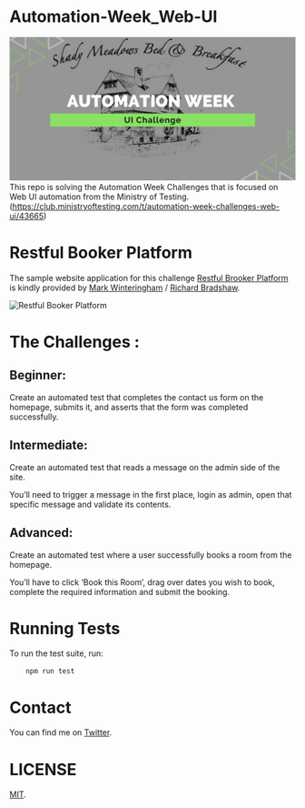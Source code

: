 # Automation-Week_Web-UI
![Automation-Week_Web-UI](./assets/AutomationWeek.png)
This repo is solving the Automation Week Challenges that is focused on Web UI automation from the Ministry of Testing. (https://club.ministryoftesting.com/t/automation-week-challenges-web-ui/43665)

# Restful Booker Platform
The sample website application for this challenge [Restful Brooker Platform](https://automationintesting.online/) is kindly provided by [Mark Winteringham](https://twitter.com/2bittester) / [Richard Bradshaw](https://twitter.com/FriendlyTester).

![Restful Booker Platform](./assets/ResfulBookingPlattform.gif)

# The Challenges :

## Beginner:
Create an automated test that completes the contact us form on the homepage, submits it, and asserts that the form was completed successfully.

## Intermediate:
Create an automated test that reads a message on the admin side of the site.

You’ll need to trigger a message in the first place, login as admin, open that specific message and validate its contents.

## Advanced:
Create an automated test where a user successfully books a room from the homepage.

You’ll have to click ‘Book this Room’, drag over dates you wish to book, complete the required information and submit the booking.

# Running Tests

To run the test suite, run:
```shell
    npm run test
```

# Contact

You can find me on [Twitter](https://twitter.com/ChrisZie_).

# LICENSE

[MIT](LICENSE).